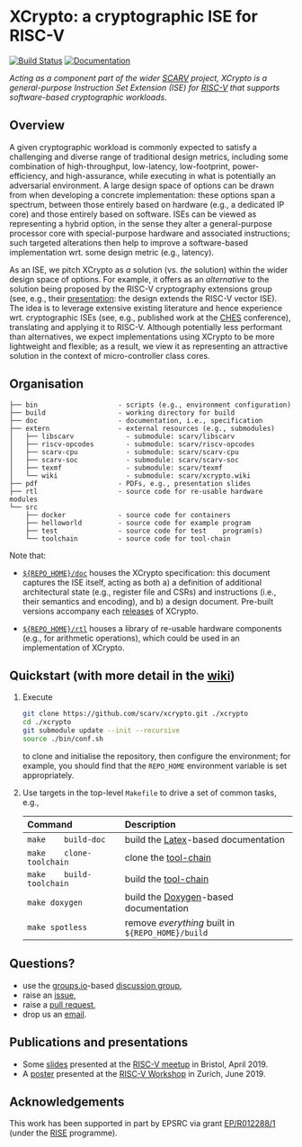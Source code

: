 # XCrypto: a cryptographic ISE for RISC-V

<!--- -------------------------------------------------------------------- --->

[![Build Status](https://travis-ci.com/scarv/xcrypto.svg)](https://travis-ci.com/scarv/xcrypto)
[![Documentation](https://codedocs.xyz/scarv/xcrypto.svg)](https://codedocs.xyz/scarv/xcrypto)

<!--- -------------------------------------------------------------------- --->

*Acting as a component part of the wider
[SCARV](https://www.scarv.org)
project,
XCrypto is a general-purpose Instruction Set Extension (ISE) for
[RISC-V](https://riscv.org)
that supports software-based cryptographic workloads.*

<!--- -------------------------------------------------------------------- --->

## Overview

A given cryptographic workload is commonly expected to satisfy a 
challenging and diverse range of traditional design metrics, 
including some combination of high-throughput, low-latency, low-footprint, power-efficiency, and high-assurance,
while executing in what is potentially an adversarial environment.
A large design space of options can be drawn from when developing
a concrete implementation: these options span a spectrum, between 
those entirely based on hardware (e.g., a dedicated IP core)
and
those entirely based on software.
ISEs can be viewed as representing a hybrid option, in the sense 
they alter a general-purpose processor core with special-purpose 
hardware and associated instructions; such targeted alterations 
then help to improve a software-based implementation wrt. some
design metric (e.g., latency).

As an ISE, we pitch XCrypto as *a* solution (vs. *the* solution) 
within the wider design space of options.  For example, it offers
as an *alternative* to the solution being proposed by the RISC-V 
cryptography extensions group (see, e.g., their
[presentation](https://www.youtube.com/watch?v=dcW6a7SO2zE):
the design extends the RISC-V vector ISE).
The idea is to leverage extensive existing literature and hence
experience wrt. cryptographic ISEs (see, e.g., published work at
the
[CHES](https://dblp.uni-trier.de/db/conf/ches)
conference), translating and applying it to RISC-V.
Although potentially less performant than alternatives, we expect
implementations using XCrypto to be more lightweight and flexible; 
as a result, we view it as representing an attractive solution in
the context of micro-controller class cores.

<!--- -------------------------------------------------------------------- --->

## Organisation

```
├── bin                    - scripts (e.g., environment configuration)
├── build                  - working directory for build
├── doc                    - documentation, i.e., specification
├── extern                 - external resources (e.g., submodules)
│   ├── libscarv             - submodule: scarv/libscarv
│   ├── riscv-opcodes        - submodule: scarv/riscv-opcodes
│   ├── scarv-cpu            - submodule: scarv/scarv-cpu
│   ├── scarv-soc            - submodule: scarv/scarv-soc
│   ├── texmf                - submodule: scarv/texmf
│   └── wiki                 - submodule: scarv/xcrypto.wiki
├── pdf                    - PDFs, e.g., presentation slides
├── rtl                    - source code for re-usable hardware modules
└── src
    ├── docker             - source code for containers
    ├── helloworld         - source code for example program
    ├── test               - source code for test    program(s)
    └── toolchain          - source code for tool-chain
```

Note that:

- [`${REPO_HOME}/doc`](./doc) 
  houses
  the XCrypto specification:
  this document captures the ISE itself, acting as both
  a) a definition of additional architectural 
     state
     (e.g., register file and CSRs)
     and
     instructions
     (i.e., their semantics and encoding),
     and
  b) a design document.
  Pre-built versions accompany each 
  [releases](https://github.com/scarv/xcrypto/releases)
  of XCrypto.

- [`${REPO_HOME}/rtl`](./rtl) 
  houses
  a library of re-usable hardware components (e.g., for arithmetic
  operations), which could be used in an implementation of XCrypto.

<!--- -------------------------------------------------------------------- --->

## Quickstart (with more detail in the [wiki](https://github.com/scarv/xcrypto/wiki))

1. Execute

   ```sh
   git clone https://github.com/scarv/xcrypto.git ./xcrypto
   cd ./xcrypto
   git submodule update --init --recursive
   source ./bin/conf.sh
   ```

   to clone and initialise the repository,
   then configure the environment;
   for example, you should find that the
   `REPO_HOME`
   environment variable is set appropriately.

2. Use targets in the top-level `Makefile` to drive a set of
   common tasks, e.g.,

   | Command                   | Description                                                                          |
   | :------------------------ | :----------------------------------------------------------------------------------- |
   | `make    build-doc`       | build the [Latex](https://www.latex-project.org)-based documentation                 |
   | `make    clone-toolchain` | clone the [tool-chain](https://github.com/scarv/xcrypto/wiki/Toolchain)              |
   | `make    build-toolchain` | build the [tool-chain](https://github.com/scarv/xcrypto/wiki/Toolchain)              |
   | `make doxygen`            | build the       [Doxygen](http://www.doxygen.nl)-based documentation                 |
   | `make spotless`           | remove *everything* built in `${REPO_HOME}/build`                                    |

<!--- -------------------------------------------------------------------- --->

## Questions?

- use the
  [groups.io](https://groups.io)-based [discussion group](https://scarv.groups.io/g/xcrypto),
- raise an
  [issue](https://github.com/scarv/xcrypto/issues),
- raise a
  [pull request](https://github.com/scarv/xcrypto/pulls),
- drop us an 
  [email](mailto:info@scarv.org?subject=xcrypto).

<!--- -------------------------------------------------------------------- --->

## Publications and presentations

- Some
  [slides](./pdf/riscv-meetup-bristol-slides.pdf)
  presented at the
  [RISC-V meetup](https://www.meetup.com/Bristol-RISC-V-Meetup-Group)
  in Bristol, April 2019.
- A
  [poster](./pdf/zurich-workshop-poster.pdf)
  presented at the
  [RISC-V Workshop](https://riscv.org/2019/06/risc-v-workshop-zurich-proceedings)
  in  Zurich,  June 2019.

<!--- -------------------------------------------------------------------- --->

## Acknowledgements

This work has been supported in part
by EPSRC via grant
[EP/R012288/1](https://gow.epsrc.ukri.org/NGBOViewGrant.aspx?GrantRef=EP/R012288/1) (under the [RISE](http://www.ukrise.org) programme).

<!--- -------------------------------------------------------------------- --->
